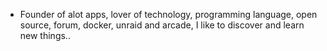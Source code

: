 - Founder of alot apps, lover of technology, programming language, open source, forum, docker, unraid and arcade, I like to discover and learn new things..
  <br>






















































